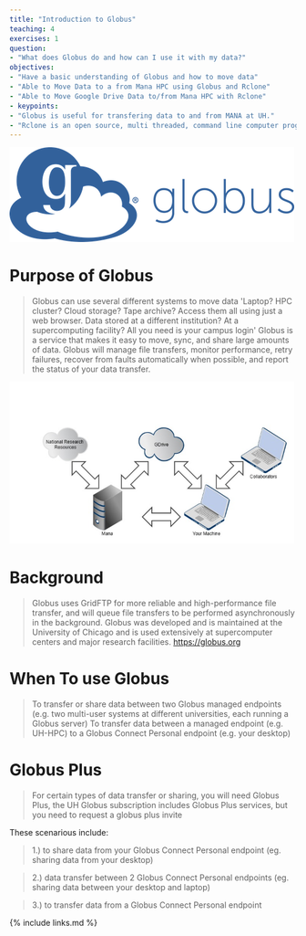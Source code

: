 ```yaml
---
title: "Introduction to Globus"
teaching: 4
exercises: 1
question:
- "What does Globus do and how can I use it with my data?"
objectives:
- "Have a basic understanding of Globus and how to move data"
- "Able to Move Data to a from Mana HPC using Globus and Rclone"
- "Able to Move Google Drive Data to/from Mana HPC with Rclone"
- keypoints:
- "Globus is useful for transfering data to and from MANA at UH."
- "Rclone is an open source, multi threaded, command line computer program to manage or migrate content on cloud and other high latency storage. Its capabilities    include sync, transfer, crypt, cache, union, and compress data"
---
```


<img src="../assets/img/globus_rclone/globus_and_rclone4.png" width=500px />


# Purpose of Globus 

> Globus can use several different systems to move data
> 'Laptop? HPC cluster? Cloud storage? Tape archive? Access them all using just a web browser.
> Data stored at a different institution? At a supercomputing facility? All you need is your campus login'
> Globus is a service that makes it easy to move, sync, and share large amounts of data.
> Globus will manage file transfers, monitor performance, retry failures, recover from faults automatically when possible, and report the status of your data transfer.

<img src="../assets/img/globus_rclone/globus_and_rclone2.jpg" width=500px />

# Background
> Globus uses GridFTP for more reliable and high-performance file transfer, and will queue file transfers to be performed asynchronously in the background.
> Globus was developed and is maintained at the University of Chicago and is used extensively at supercomputer centers and major research facilities. https://globus.org

# When To use Globus
> To transfer or share data between two Globus managed endpoints \(e\.g\. two multi\-user systems at different universities\, each running a Globus server\)
> To transfer data between a managed endpoint \(e\.g\. UH\-HPC\) to a Globus Connect Personal endpoint \(e\.g\. your desktop\)

# Globus Plus
> For certain types of data transfer or sharing, you will need Globus Plus, the UH Globus subscription includes Globus Plus services, but you need to request a globus plus invite

These scenarious include:

> 1.)   to share data from your Globus Connect Personal endpoint (eg. sharing data from your desktop)

> 2.)   data transfer between 2 Globus Connect Personal endpoints (eg. sharing data between your desktop and laptop)

> 3.)   to transfer data from a Globus Connect Personal endpoint

{% include links.md %}
